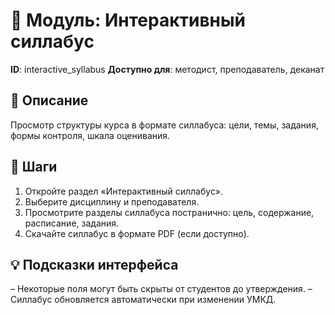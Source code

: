 # 📘 Модуль: Интерактивный силлабус
**ID**: interactive_syllabus
**Доступно для**: методист, преподаватель, деканат

## 📝 Описание
Просмотр структуры курса в формате силлабуса: цели, темы, задания, формы контроля, шкала оценивания.

## 🩜 Шаги
1. Откройте раздел «Интерактивный силлабус».
2. Выберите дисциплину и преподавателя.
3. Просмотрите разделы силлабуса постранично: цель, содержание, расписание, задания.
4. Скачайте силлабус в формате PDF (если доступно).

## 💡 Подсказки интерфейса
– Некоторые поля могут быть скрыты от студентов до утверждения.
– Силлабус обновляется автоматически при изменении УМКД.
